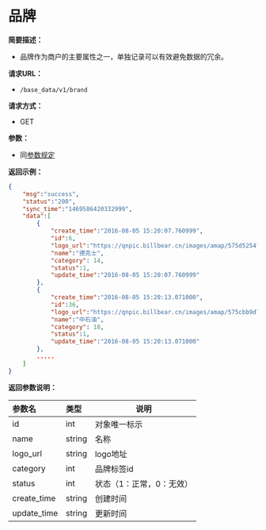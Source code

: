 # 品牌

**简要描述：**

- 品牌作为商户的主要属性之一，单独记录可以有效避免数据的冗余。

**请求URL：**
- `/base_data/v1/brand`

**请求方式：**
- GET

**参数：**
- 同[参数规定](http://doc.liexiong.cc/#/rule/param)

**返回示例：**

```json
{
    "msg":"success",
    "status":"200",
    "sync_time":"1469586420332999",
    "data":[
        {
            "create_time":"2016-08-05 15:20:07.760999",
            "id":6,
            "logo_url":"https://qnpic.billbear.cn/images/amap/575d5254?imageMogr2/crop/!200x200a0a0/thumbnail/!100p",
            "name":"德克士",
            "category": 14,
            "status":1,
            "update_time":"2016-08-05 15:20:07.760999"
        },
        {
            "create_time":"2016-08-05 15:20:13.071000",
            "id":36,
            "logo_url":"https://qnpic.billbear.cn/images/amap/575cbb9d?imageMogr2/crop/!196x196a0a0/thumbnail/!102p",
            "name":"中石油",
            "category": 18,
            "status":1,
            "update_time":"2016-08-05 15:20:13.071000"
        },
        .....
    ]
}
```

**返回参数说明：** 

|参数名|类型|说明|
|:-----  |:-----|-----                           |
|id |int   |对象唯一标示  |
|name |string   |名称  |
|logo_url |string   |logo地址  |
|category | int | 品牌标签id |
|status|int|状态（1：正常，0：无效）|
|create_time|string|创建时间|
|update_time|string|更新时间|
